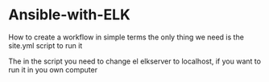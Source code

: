 # Ansible-with-ELK
How to create a workflow in simple terms
the only thing we need is the site.yml script to run it

The in the script you need to change el elkserver to localhost, if you want to run it in you own computer
